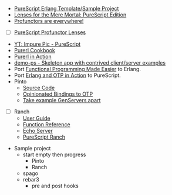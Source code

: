 - [PureScript Erlang Template/Sample Project](https://github.com/mkohlhaas/PureScript-Erlang)
- [Lenses for the Mere Mortal: PureScript Edition](https://github.com/mkohlhaas/Lenses-for-the-Mere-Mortals-PureScript)
- [Profunctors are everywhere!](https://dev.to/meeshkan/profunctors-are-everywhere-27m4)
- [ ] [PureScript Profunctor Lenses](https://github.com/purescript-contrib/purescript-profunctor-lenses)
- [YT: Impure Pic - PureScript](https://www.youtube.com/playlist?list=PLxn_Aq3QlOQd3nyoe9vv72qQwP2qAfP6r)
- [Purerl Cookbook](https://purerl-cookbook.readthedocs.io/en/main/index.html)
- [Purerl in Action](https://github.com/mkohlhaas/Purerl-in-Action)
- [demo-ps - Skeleton app with contrived client/server examples](https://github.com/id3as/demo-ps)
- Port [Functional Programming Made Easier](https://github.com/mkohlhaas/Functional-Programming-Made-Easier) to Erlang.
- Port [Erlang and OTP in Action](https://github.com/mkohlhaas/Erlang-and-OTP-in-Action) to PureScript.
- Pinto
  - [Source Code](https://github.com/id3as/purescript-erl-pinto)
  - [Opinionated Bindings to OTP](https://github.com/id3as/purescript-erl-pinto/blob/v0.1.0/README.md)
  - [Take example GenServers apart](https://github.com/id3as/demo-ps/blob/main/server/src/BookSup.purs#L41)
- [ ] Ranch 
  - [User Guide](https://ninenines.eu/docs/en/ranch/2.1/guide/)
  - [Function Reference](https://ninenines.eu/docs/en/ranch/2.1/manual/)
  - [Echo Server](https://github.com/ninenines/ranch/tree/master/examples/tcp_echo)
  - [PureScript Ranch](https://pursuit.purerl.fun/packages/erl-ranch/0.0.2)
- Sample project
  - start empty then progress
    - Pinto 
    - Ranch
  - spago
  - rebar3
    - pre and post hooks
